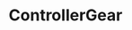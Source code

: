 ---
title: "ControllerGear"

siteNav: portfolio
month: "March 2015"
categories:
  - portfolio

image1: portfolio/ControllerGear/ControllerGear1Full.png
image1thumb: portfolio/ControllerGear/ControllerGear1Thumb.png
image2: portfolio/ControllerGear/ControllerGear2Full.png
image2thumb: portfolio/ControllerGear/ControllerGear2Thumb.png

tinyThumbnail: placeholder/thumbnail.jpg

role:              "eCommerce Specialist & Consultant, Frontend Design"
description:       "When the marketing team of ControllerGear contacted me, their entire shipping system, using WooCommerce, was a mess. Shipping prices were high, taxes were wrong, and international shipping was not working.
<br /><br />
I implemented FedEx Shipping Options and USPS Shipping Options which lowered the shipping prices and gave users more options. I then hooked up their taxation system with TaxCloud.net’s service, which automated the Tax prices for all domestic states as well as international shipping. Finally, I implemented ShipStation’s service using their API to facilitate the shipping process.
<br /><br />
I also fixed some miscellaneous bugs with their site, and helped them with the design aspect of the site."

shortDescription: "When the marketing team of ControllerGear contacted me, their entire shipping system, using WooCommerce, was a mess. Shipping prices were high, taxes were wrong, and international shipping was not working."

technologies: "HTML5/CSS3, WordPress, WooCommerce, FedEx API, USPS API, ShipStation API, TaxCloud API, Javascript"

active: "http://ControllerGear.com"

---